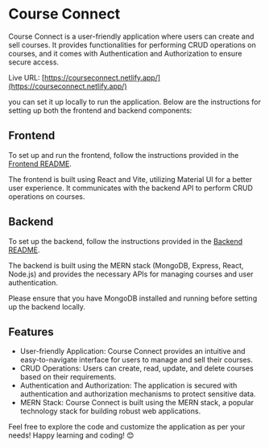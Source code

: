 # Course Connect

Course Connect is a user-friendly application where users can create and sell courses. It provides functionalities for performing CRUD operations on courses, and it comes with Authentication and Authorization to ensure secure access.

Live URL: [https://courseconnect.netlify.app/](https://courseconnect.netlify.app/)

you can set it up locally to run the application. Below are the instructions for setting up both the frontend and backend components:

## Frontend

To set up and run the frontend, follow the instructions provided in the [Frontend README](https://github.com/kunal232i/course-connect/blob/main/frontend/README.md).

The frontend is built using React and Vite, utilizing Material UI for a better user experience. It communicates with the backend API to perform CRUD operations on courses.

## Backend

To set up the backend, follow the instructions provided in the [Backend README](https://github.com/kunal232i/course-connect/blob/main/backend/README.md).

The backend is built using the MERN stack (MongoDB, Express, React, Node.js) and provides the necessary APIs for managing courses and user authentication.

Please ensure that you have MongoDB installed and running before setting up the backend locally.

## Features

- User-friendly Application: Course Connect provides an intuitive and easy-to-navigate interface for users to manage and sell their courses.
- CRUD Operations: Users can create, read, update, and delete courses based on their requirements.
- Authentication and Authorization: The application is secured with authentication and authorization mechanisms to protect sensitive data.
- MERN Stack: Course Connect is built using the MERN stack, a popular technology stack for building robust web applications.

Feel free to explore the code and customize the application as per your needs! Happy learning and coding! 😊
